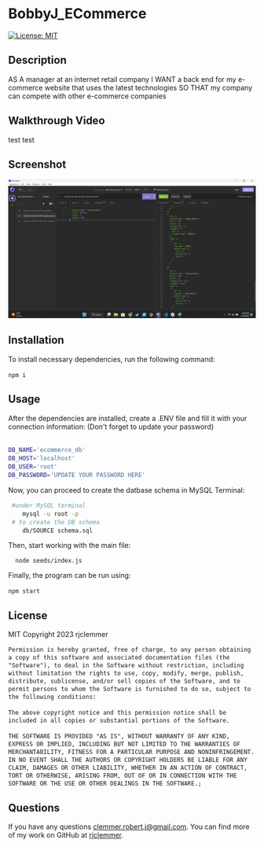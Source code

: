 # BobbyJ_ECommerce

  [![License: MIT](https://img.shields.io/badge/License-MIT-yellow.svg)](https://opensource.org/licenses/MIT)

  ## Description
  AS A manager at an internet retail company
  I WANT a back end for my e-commerce website that uses the latest technologies
  SO THAT my company can compete with other e-commerce companies
  
  ## Walkthrough Video

  test test
 
  ## Screenshot
  <img src="./Assets/screenshot_BobbyJ.jpg" alt="Photo of ECommerce app" title="Photo of ECommerce app">


  ## Installation
  To install necessary dependencies, run the following command:

  ` npm i `

  ## Usage
After the dependencies are installed, create a .ENV file and fill it with your connection information: (Don't forget to update your password)

```bash

DB_NAME='ecommerce_db'
DB_HOST='localhost'
DB_USER='root'
DB_PASSWORD='UPDATE YOUR PASSWORD HERE'

```
Now, you can proceed to create the datbase schema in MySQL Terminal:

```bash
 #under MySQL terminal
    mysql -u root -p
 # to create the DB schema
    db/SOURCE schema.sql
```

Then, start working with the main file:

```
  node seeds/index.js
```
Finally, the program can be run using:

``
  npm start
``

## License
  MIT
  Copyright 2023 rjclemmer

    Permission is hereby granted, free of charge, to any person obtaining a copy of this software and associated documentation files (the "Software"), to deal in the Software without restriction, including without limitation the rights to use, copy, modify, merge, publish, distribute, sublicense, and/or sell copies of the Software, and to permit persons to whom the Software is furnished to do so, subject to the following conditions:
    
    The above copyright notice and this permission notice shall be included in all copies or substantial portions of the Software.
    
    THE SOFTWARE IS PROVIDED "AS IS", WITHOUT WARRANTY OF ANY KIND, EXPRESS OR IMPLIED, INCLUDING BUT NOT LIMITED TO THE WARRANTIES OF MERCHANTABILITY, FITNESS FOR A PARTICULAR PURPOSE AND NONINFRINGEMENT. IN NO EVENT SHALL THE AUTHORS OR COPYRIGHT HOLDERS BE LIABLE FOR ANY CLAIM, DAMAGES OR OTHER LIABILITY, WHETHER IN AN ACTION OF CONTRACT, TORT OR OTHERWISE, ARISING FROM, OUT OF OR IN CONNECTION WITH THE SOFTWARE OR THE USE OR OTHER DEALINGS IN THE SOFTWARE.;

  

  ## Questions
  If you have any questions clemmer.robert.j@gmail.com. You can find more of my work on GitHub at [rjclemmer](https://github.com/rjclemmer).

